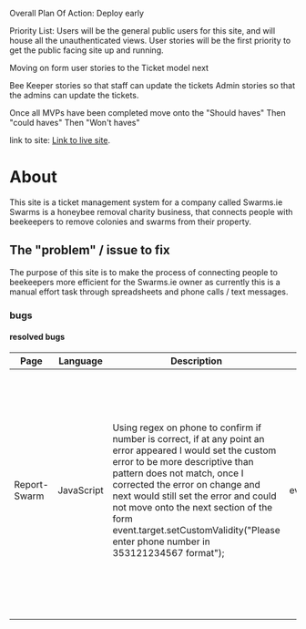 Overall Plan Of Action:
Deploy early

Priority List:
Users will be the general public users for this site, and will house all the unauthenticated views.
User stories will be the first priority to get the public facing site up and running.

Moving on form user stories to the Ticket model next

Bee Keeper stories so that staff can update the tickets
Admin stories so that the admins can update the tickets.

Once all MVPs have been completed move onto the "Should haves"
Then "could haves"
Then "Won't haves"

link to site:
[Link to live site](https://ci-sd-pp4-swarms-ie-54c976de26c1.herokuapp.com/).

# About

This site is a ticket management system for a company called Swarms.ie
Swarms is a honeybee removal charity business, that connects people with beekeepers to remove colonies and swarms from their property.

## The "problem" / issue to fix

The purpose of this site is to make the process of connecting people to beekeepers more efficient for the Swarms.ie owner as currently this is a manual effort task through spreadsheets and phone calls / text messages.

### bugs

#### resolved bugs

<table>
<thead>
  <tr>
    <th>Page</th>
    <th>Language</th>
    <th>Description</th>
    <th>Resolution</th>
    <th>Cause</th>

  </tr>
</thead>
<tbody>
  <tr>
    <td>Report-Swarm</td>
    <td>JavaScript</td>
    <td>Using regex on phone to confirm if number is correct, if at any point an error appeared I would set the custom error to be more descriptive than pattern does not match, once I corrected the error on change and next would still set the error and could not move onto the next section of the form
    event.target.setCustomValidity("Please enter phone number in 353121234567 format");</td>
    <td> event.target.setCustomValidity("");</td>
    <td> As I'm setting the error to true by using a non-empty string I need to set this back to false using an empty string after the error appears </td>

  </tr>
  <tr>
    <td></td>
    <td></td>
    <td></td>
    <td></td>
    <td></td>

  </tr>
  <tr>
    <td></td>
    <td></td>
    <td></td>
    <td></td>
    <td></td>
   
  </tr>
</tbody>
</table>
